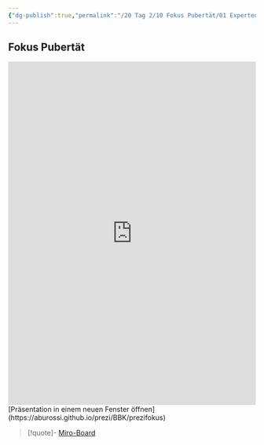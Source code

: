 ```yaml
---
{"dg-publish":true,"permalink":"/20 Tag 2/10 Fokus Pubertät/01 Expertenpuzzle Fokus Pubertät/"}
---
```


## Fokus Pubertät
<iframe src="https://aburossi.github.io/prezi/BBK/prezifokus/" style="border:0px #ffffff none;" name="myiFrame" scrolling="no" frameborder="1" marginheight="0px" marginwidth="0px" height="700px" width="100%" allowfullscreen></iframe>
[Präsentation in einem neuen Fenster öffnen](https://aburossi.github.io/prezi/BBK/prezifokus)

>[!quote]- [Miro-Board](https://miro.com/app/board/uXjVLKN6QrM=/?moveToWidget=3458764613274635436&cot=14)
